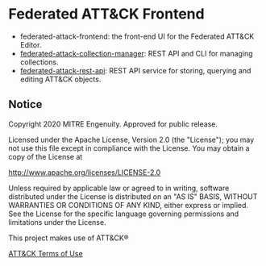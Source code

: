 # Federated ATT&CK Frontend
- federated-attack-frontend: the front-end UI for the Federated ATT&CK Editor.
- [federated-attack-collection-manager](https://github.com/center-for-threat-informed-defense/federated-attack-collection-manager): REST API and CLI for managing collections.
- [federated-attack-rest-api](https://github.com/center-for-threat-informed-defense/federated-attack-rest-api): REST API service for storing, querying and editing ATT&CK objects.


## Notice 

Copyright 2020 MITRE Engenuity. Approved for public release. 

Licensed under the Apache License, Version 2.0 (the "License"); you may not use this file except in compliance with the License. You may obtain a copy of the License at 

http://www.apache.org/licenses/LICENSE-2.0 

Unless required by applicable law or agreed to in writing, software distributed under the License is distributed on an "AS IS" BASIS, WITHOUT WARRANTIES OR CONDITIONS OF ANY KIND, either express or implied. See the License for the specific language governing permissions and limitations under the License. 

This project makes use of ATT&CK®

[ATT&CK Terms of Use](https://attack.mitre.org/resources/terms-of-use/)